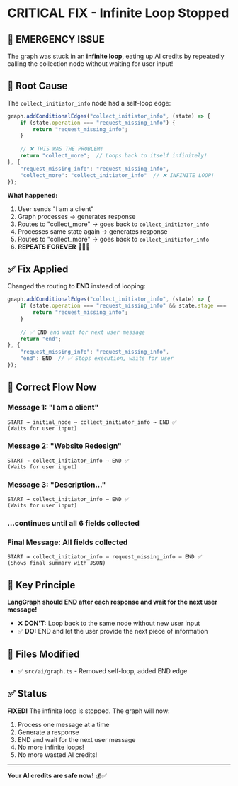 # CRITICAL FIX - Infinite Loop Stopped

## 🚨 **EMERGENCY ISSUE**

The graph was stuck in an **infinite loop**, eating up AI credits by repeatedly calling the collection node without waiting for user input!

## 🐛 **Root Cause**

The `collect_initiator_info` node had a self-loop edge:

```typescript
graph.addConditionalEdges("collect_initiator_info", (state) => {
    if (state.operation === "request_missing_info") {
        return "request_missing_info";
    }
    
    // ❌ THIS WAS THE PROBLEM!
    return "collect_more";  // Loops back to itself infinitely!
}, {
    "request_missing_info": "request_missing_info",
    "collect_more": "collect_initiator_info"  // ❌ INFINITE LOOP!
});
```

**What happened:**
1. User sends "I am a client"
2. Graph processes → generates response
3. Routes to "collect_more" → goes back to `collect_initiator_info`
4. Processes same state again → generates response
5. Routes to "collect_more" → goes back to `collect_initiator_info`
6. **REPEATS FOREVER** 🔄🔄🔄

## ✅ **Fix Applied**

Changed the routing to **END** instead of looping:

```typescript
graph.addConditionalEdges("collect_initiator_info", (state) => {
    if (state.operation === "request_missing_info" && state.stage === 'data_ready') {
        return "request_missing_info";
    }
    
    // ✅ END and wait for next user message
    return "end";
}, {
    "request_missing_info": "request_missing_info",
    "end": END  // ✅ Stops execution, waits for user
});
```

## 🔄 **Correct Flow Now**

### **Message 1: "I am a client"**
```
START → initial_node → collect_initiator_info → END ✅
(Waits for user input)
```

### **Message 2: "Website Redesign"**
```
START → collect_initiator_info → END ✅
(Waits for user input)
```

### **Message 3: "Description..."**
```
START → collect_initiator_info → END ✅
(Waits for user input)
```

### **...continues until all 6 fields collected**

### **Final Message: All fields collected**
```
START → collect_initiator_info → request_missing_info → END ✅
(Shows final summary with JSON)
```

## 🎯 **Key Principle**

**LangGraph should END after each response and wait for the next user message!**

- ❌ **DON'T:** Loop back to the same node without new user input
- ✅ **DO:** END and let the user provide the next piece of information

## 📝 **Files Modified**

- ✅ `src/ai/graph.ts` - Removed self-loop, added END edge

## ✅ **Status**

**FIXED!** The infinite loop is stopped. The graph will now:
1. Process one message at a time
2. Generate a response
3. END and wait for the next user message
4. No more infinite loops!
5. No more wasted AI credits!

---

**Your AI credits are safe now!** 💰✅
